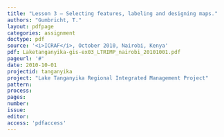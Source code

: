 ```yaml
---
title: "Lesson 3 – Selecting features, labeling and designing maps."
authors: "Gumbricht, T."
layout: pdfpage
categories: assignment
doctype: pdf
source: '<i>ICRAF</i>, October 2010, Nairobi, Kenya'
pdf: Laketanganyika-gis-ex03_LTRIMP_nairobi_20101001.pdf
pageurl: '#'
date: 2010-10-01
projectid: tanganyika
project: "Lake Tanganyika Regional Integrated Management Project"
pattern:
process:
pages:
number:
issue:
editor:
access: 'pdfaccess'
---
```

